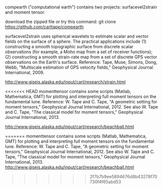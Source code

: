 compearth ("computational earth") contains two projects:
surfacevel2strain and moment tensor.

download the zipped file or try this command:
git clone https://github.com/carltape/compearth

surfacevel2strain
uses spherical wavelets to estimate scalar and vector fields on the surface of a sphere. The practical applications include (1) constructing a smooth topographic surface from discrete scalar observations (for example, a Moho map from a set of receiver functions); (2) constructing a smooth strain-rate map from a set of discrete GPS vector observations on the Earth's surface. Reference: Tape, Muse, Simons, Dong, Webb, "Multiscale estimation of GPS velocity fields," Geophysical Journal International, 2009.

http://www.giseis.alaska.edu/input/carl/research/strain.html

<<<<<<< HEAD
momenttensor
contains some scripts (Matlab, Mathematica, GMT) for plotting and interpreting full moment tensors on the fundamental lune. Reference: W. Tape and C. Tape, "A geometric setting for moment tensors," Geophysical Journal International, 2012. See also W. Tape and C. Tape, "The classical model for moment tensors," Geophysical Journal International, 2013. 

http://www.giseis.alaska.edu/input/carl/research/beachball.html

=======
momenttensor contains some scripts (Matlab, Mathematica, GMT) for plotting and interpreting full moment tensors on the fundamental lune. Reference: W. Tape and C. Tape, "A geometric setting for moment tensors," Geophysical Journal International, 2012. See also W. Tape and C. Tape, "The classical model for moment tensors," Geophysical Journal International, 2013. 
http://www.giseis.alaska.edu/input/carl/research/beachball.html
>>>>>>> 2f7b7b9ee5894676d8b43278f70730f4f65abd53
